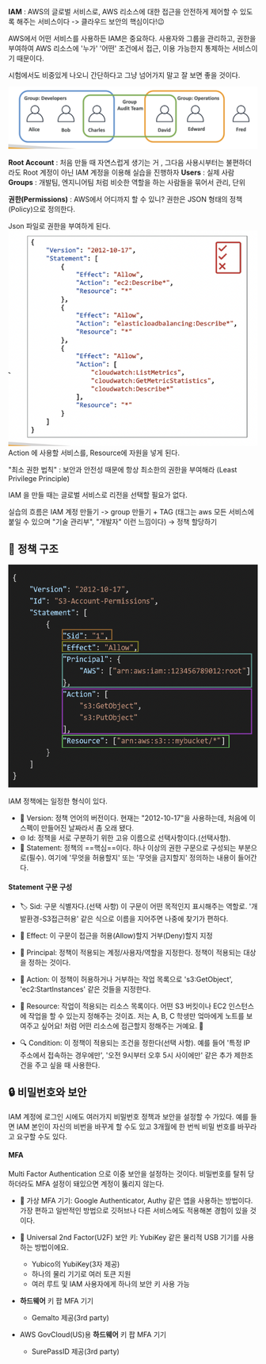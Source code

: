 
**IAM** : AWS의 글로벌 서비스로, AWS 리소스에 대한 접근을 안전하게 제어할 수 있도록 해주는 서비스이다 -> 클라우드 보안의 핵심이다!😉

AWS에서 어떤 서비스를 사용하든 IAM은 중요하다. 사용자와 그룹을 관리하고, 권한을 부여하여 AWS 리소스에 '누가' '어떤' 조건에서 접근, 이용 가능한지 통제하는 서비스이기 때문이다. 

시험에서도 비중있게 나오니 간단하다고 그냥 넘어가지 말고 잘 보면 좋을 것이다.

![사진](./img/iam1.png)

**Root Account** : 처음 만들 때 자연스럽게 생기는 거 , 그다음 사용시부터는 불편하더라도 Root 계정이 아닌 IAM 계정을 이용해 실습을 진행하자 
**Users** : 실제 사람
**Groups** : 개발팀, 엔지니어팀 처럼 비슷한 역할을 하는 사람들을 묶어서 관리, 단위

**권한(Permissions)** : AWS에서 어디까지 할 수 있니?
권한은 JSON 형태의 정책(Policy)으로 정의한다.


Json 파일로 권한을 부여하게 된다.
![사진](./img/iam2.png)
Action 에 사용할 서비스를, Resource에 자원을 넣게 된다. 

"최소 권한 법칙" : 보안과 안전성 때문에 항상 최소한의 권한을 부여해라 (Least Privilege Principle)

IAM 을 만들 때는 글로벌 서비스로 리전을 선택할 필요가 없다. 

실습의 흐름은
IAM 계정 만들기 -> group 만들기 + TAG (태그는 aws 모든 서비스에 붙일 수 있으며 "기술 관리부", "개발자" 이런 느낌이다) -> 정책 할당하기

## 🔡 정책 구조 

![사진](./img/iam4.png)

IAM 정책에는 일정한 형식이 있다.

- 📅 Version: 정책 언어의 버전이다. 현재는 "2012-10-17"을 사용하는데, 처음에 이 스펙이 만들어진 날짜라서 좀 오래 됐다.
- 🌐 Id: 정책을 서로 구분하기 위한 고유 이름으로 선택사항이다.(선택사항). 
- 📝 Statement: 정책의 ==핵심==이다. 하나 이상의 권한 구문으로 구성되는 부분으로(필수). 여기에 '무엇을 허용할지' 또는 '무엇을 금지할지' 정의하는 내용이 들어간다.

#### Statement 구문 구성

- 🏷 Sid: 구문 식별자다.(선택 사항) 이 구문이 어떤 목적인지 표시해주는 역할로. '개발환경-S3접근허용' 같은 식으로 이름을 지어주면 나중에 찾기가 편하다.

- 🔔 Effect: 이 구문이 접근을 허용(Allow)할지 거부(Deny)할지 지정

- 👤 Principal: 정책이 적용되는 계정/사용자/역할을 지정한다. 정책이 적용되는 대상을 정하는 것이다.

- 💪 Action: 이 정책이 허용하거나 거부하는 작업 목록으로 's3:GetObject', 'ec2:StartInstances' 같은 것들을 지정한다. 

- 💾 Resource: 작업이 적용되는 리소스 목록이다. 어떤 S3 버킷이나 EC2 인스턴스에 작업을 할 수 있는지 정해주는 것이죠. 저는 A, B, C 학생만 엌마에게 노트를 보여주고 싶어요! 처럼 어떤 리소스에 접근할지 정해주는 거예요. 🎯

- 🔍 Condition: 이 정책이 적용되는 조건을 정한다(선택 사항). 예를 들어 '특정 IP 주소에서 접속하는 경우에만', '오전 9시부터 오후 5시 사이에만' 같은 추가 제한조건을 주고 싶을 때 사용한다.


## 🔒 비밀번호와 보안

IAM 계정에 로그인 시에도 여러가지 비밀번호 정책과 보안을 설정할 수 가있다.
예를 들면 IAM 본인이 자신의 비번을 바꾸게 할 수도 있고 3개월에 한 번씩 비밀 번호를 바꾸라고 요구할 수도 있다. 

#### MFA
Multi Factor Authentication 으로 이중 보안을 설정하는 것이다.
비밀번호를 탈취 당하더라도 MFA 설정이 돼있으면 계정이 뚫리지 않는다. 

- 📱 가상 MFA 기기: Google Authenticator, Authy 같은 앱을 사용하는 방법이다. 가장 편하고 일반적인 방법으로 깃허브나 다른 서비스에도 적용해본 경험이 있을 것이다.
    
- 🔑 Universal 2nd Factor(U2F) 보안 키: YubiKey 같은 물리적 USB 기기를 사용하는 방법이에요. 
    - Yubico의 YubiKey(3자 제공)
    - 하나의 물리 기기로 여러 토큰 지원
    - 여러 루트 및 IAM 사용자에게 하나의 보안 키 사용 가능

- **하드웨어** 키 팝 MFA 기기
    - Gemalto 제공(3rd party)

- AWS GovCloud(US)용 **하드웨어** 키 팝 MFA 기기
    - SurePassID 제공(3rd party)






 